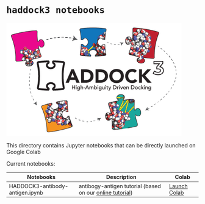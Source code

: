 # `haddock3 notebooks`

![haddock3-logo](https://raw.githubusercontent.com/haddocking/haddock3/refs/heads/main/docs/figs/HADDOCK3-logo.png)


This directory contains Jupyter notebooks that can be directly launched on Google Colab

Current notebooks:

| Notebooks                           |      Description                     |    Colab    |
|-------------------------------------|--------------------------------------|--------------|
| HADDOCK3-antibody-antigen.ipynb     | antibogy-antigen tutorial (based on our [online tutorial]([https://colab.research.google.com/github/haddocking/haddock3/notebooks/blob/main/notebooks/HADDOCK3-antibody-antigen.ipynb](https://www.bonvinlab.org/education/HADDOCK3/HADDOCK3-antibody-antigen/))) | [Launch Colab](https://colab.research.google.com/github/haddocking/haddock3/notebooks/blob/main/notebooks/HADDOCK3-antibody-antigen.ipynb) |
